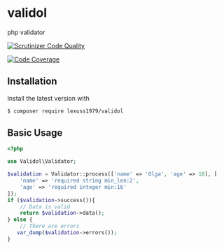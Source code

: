 # validol
php validator

[![Scrutinizer Code Quality](https://scrutinizer-ci.com/g/lexuss1979/validol/badges/quality-score.png?b=master)](https://scrutinizer-ci.com/g/lexuss1979/validol/?branch=master)

[![Code Coverage](https://scrutinizer-ci.com/g/lexuss1979/validol/badges/coverage.png?b=master)](https://scrutinizer-ci.com/g/lexuss1979/validol/?branch=master)

## Installation

Install the latest version with

```bash
$ composer require lexuss1979/validol
```
## Basic Usage
```php
<?php

use Validol\Validator;

$validation = Validator::process(['name' => 'Olga', 'age' => 18], [
    'name' => 'required string min_len:2',
    'age' => 'required integer min:16'
]);
if ($validation->success()){
    // Data is valid
    return $validation->data();
} else {
    // There are errors
   var_dump($validation->errors());
}
```